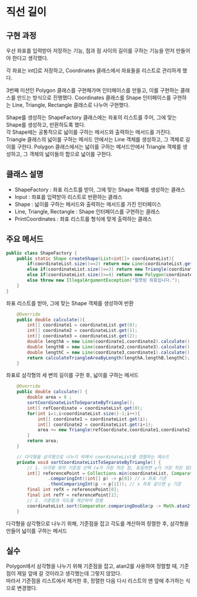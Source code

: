 # 직선 길이
## 구현 과정
우선 좌표를 입력받아 저장하는 기능, 점과 점 사이의 길이를 구하는 기능을 먼저 만들어야 한다고 생각했다.

각 좌표는 int[]로 저장하고, Coordinates 클래스에서 좌표들을 리스트로 관리하게 했다.

3번째 미션인 Polygon 클래스를 구현해가며 인터페이스를 만들고, 이를 구현하는 클래스를 만드는 방식으로 진행했다.
Coordinates 클래스를 Shape 인터페이스를 구현하는 Line, Triangle, Rectangle 클래스로 나누어 구현했다.  

Shape를 생성하는 ShapeFactory 클래스에는 좌표의 리스트를 주어, 그에 맞는 Shape를 생성하고, 반환하도록 했다.  
각 Shape에는 공통적으로 넓이를 구하는 메서드와 출력하는 메서드를 가진다.  
Triangle 클래스의 넓이를 구하는 메서드 안에서는 Line 객체를 생성하고, 그 객체로 길이를 구한다.
Polygon 클래스에서는 넓이를 구하는 메서드안에서 Triangle 객체를 생성하고, 그 객체의 넓이들의 합으로 넓이를 구한다.

## 클래스 설명
- ShapeFactory : 좌표 리스트를 받아, 그에 맞는 Shape 객체를 생성하는 클래스
- Input : 좌표를 입력받아 리스트로 반환하는 클래스
- Shape : 넓이를 구하는 메서드와 출력하는 메서드를 가진 인터페이스
- Line, Triangle, Rectangle : Shape 인터페이스를 구현하는 클래스
- PrintCoordinates : 좌표 리스트를 형식에 맞게 출력하는 클래스

## 주요 메서드
```java
public class ShapeFactory {
    public static Shape createShape(List<int[]> coordinateList){
        if(coordinateList.size()==2) return new Line(coordinateList.get(0),coordinateList.get(1));
        else if(coordinateList.size()==3) return new Triangle(coordinateList.get(0),coordinateList.get(1),coordinateList.get(2));
        else if(coordinateList.size()>=4) return new Polygon(coordinateList);
        else throw new IllegalArgumentException("잘못된 좌표입니다.");
    }
}
```
좌표 리스트를 받아, 그에 맞는 Shape 객체를 생성하여 반환  

```java
    @Override
    public double calculate(){
        int[] coordinate1 = coordinateList.get(0);
        int[] coordinate2 = coordinateList.get(1);
        int[] coordinate3 = coordinateList.get(2);
        double lengthA = new Line(coordinate1,coordinate2).calculate();
        double lengthB = new Line(coordinate2,coordinate3).calculate();
        double lengthC = new Line(coordinate3,coordinate1).calculate();
        return calculateTriangleAreaByLength(lengthA,lengthB,lengthC);
    }
```
좌표로 삼각형의 세 변의 길이를 구한 후, 넓이를 구하는 메서드

```java
    @Override
    public double calculate() {
        double area = 0 ;
        sortCoordinateListToSeparateByTriangle();
        int[] refCoordinate = coordinateList.get(0);
        for(int i=1;i<coordinateList.size()-1;i++){
            int[] coordinate1 = coordinateList.get(i);
            int[] coordinate2 = coordinateList.get(i+1);
            area += new Triangle(refCoordinate,coordinate1,coordinate2).calculate();
        }
        return area;
    }

    // 다각형을 삼각형으로 나누기 위해서 coordinateList를 정렬하는 메소드
    private void sortCoordinateListToSeparateByTriangle() {
        // 1. 다각형 위의 기준점 선택 (x가 가장 작은 점, 동일하면 y가 가장 작은 점)
        int[] referencePoint = Collections.min(coordinateList, Comparator
                .comparingInt((int[] p) -> p[0]) // x 좌표 기준
                .thenComparingInt(p -> p[1])); // x 좌표 같으면 y 기준
        final int refX = referencePoint[0];
        final int refY = referencePoint[1];
        // 2. 기준점과 각도를 계산하여 정렬
        coordinateList.sort(Comparator.comparingDouble(p -> Math.atan2(p[1] - refY, p[0] - refX)));
    }
```
다각형을 삼각형으로 나누기 위해, 기준점을 잡고 각도를 계산하여 정렬한 후, 삼각형을 만들어 넓이를 구하는 메서드

## 실수 
Polygon에서 삼각형을 나누기 위해 기준점을 잡고, atan2를 사용하여 정렬할 때, 기준점이 제일 앞에 갈 것이라고 생각했는데 그렇지 않았다.  
따라서 기준점을 리스트에서 제거한 후, 정렬한 다음 다시 리스트의 맨 앞에 추가하는 식으로 변경했다.  
